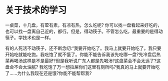 # 关于技术的学习

一桌菜，十几盘，有荤有素，有凉有热，怎么吃呢? 你可以找一盘看起来好吃的，也可以找一盘离自己近的，都行。但是，得动筷子。不管怎么吃，最重要的是得动筷子。学技术也是一样。

有的人死活不动筷子，还不断念叨:“我要开始吃了。我马上就要开始吃了。我只要开始吃就能吃饱。我吃饱了就不饿了。你能不能告诉我该先吃哪一盘?先冷盘后热菜再喝汤这样是不是最好?但是我听说广东人都是先喝汤?这盘菜会不会太远了?这盘会不会太油腻? 我吃饱了万一想拉屎你们这里有厕所吗?我真的马上就要开始吃了......为什么我现在还是饿?你能不能帮帮我?